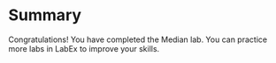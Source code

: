 # Summary

Congratulations! You have completed the Median lab. You can practice more labs in LabEx to improve your skills.
